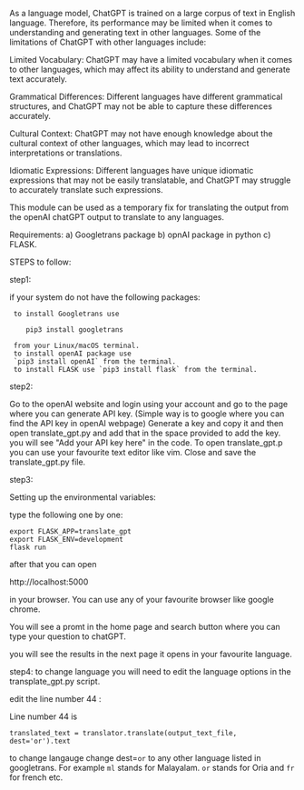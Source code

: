 As a language model, ChatGPT is trained on a large corpus of text in English language. Therefore, its performance may be limited when it comes to understanding and generating text in other languages. Some of the limitations of ChatGPT with other languages include:

Limited Vocabulary: ChatGPT may have a limited vocabulary when it comes to other languages, which may affect its ability to understand and generate text accurately.

Grammatical Differences: Different languages have different grammatical structures, and ChatGPT may not be able to capture these differences accurately.

Cultural Context: ChatGPT may not have enough knowledge about the cultural context of other languages, which may lead to incorrect interpretations or translations.

Idiomatic Expressions: Different languages have unique idiomatic expressions that may not be easily translatable, and ChatGPT may struggle to accurately translate such expressions.

This module can be used as a temporary fix for translating the output from the openAI chatGPT output to translate to any languages.

Requirements: a) Googletrans package b) opnAI package in python c) FLASK.

STEPS to follow:

step1: 

if your system do not have the following packages:

     to install Googletrans use 
 ```
     pip3 install googletrans 
  ```
     
     from your Linux/macOS terminal.
     to install openAI package use 
     `pip3 install openAI` from the terminal.
     to install FLASK use `pip3 install flask` from the terminal.
     
  step2: 
  
  Go to the openAI website and login using your account and go to the page where you can generate API key. (Simple way is to google where you can find the API key in openAI webpage)
  Generate a key and copy it and then open translate_gpt.py and add that in the space provided to add the key. you will see "Add your API key here" in the code. To open translate_gpt.p you can use your favourite text editor like vim.
  Close and save the translate_gpt.py file.
  
  step3:
  
  Setting up the environmental variables:
  
  type the following one by one:
  
  ```
  export FLASK_APP=translate_gpt
  export FLASK_ENV=development
  flask run 
  
  ```
  
  after that you can open 
  
  http://localhost:5000 
  
  in your browser. You can use any of your favourite browser like google chrome. 
  
  You will see a promt in the home page and search button where you can type your question to chatGPT. 
  
  you will see the results in the next page it opens in your favourite language.
  
  step4: 
  to change language you will need to edit the language options in the transplate_gpt.py script. 
  
  edit the line number 44 :
  
  Line number 44 is 
  ```
  translated_text = translator.translate(output_text_file, dest='or').text
  ```
  to change langauge change dest=`or` to any other language listed in googletrans. For example `ml` stands for Malayalam. `or` stands for Oria and `fr` for french etc.
  
  
